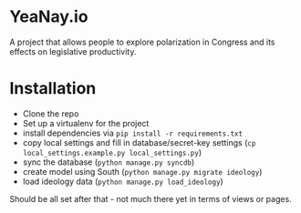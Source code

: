 # YeaNay.io
A project that allows people to explore polarization in Congress and its effects on legislative productivity.

# Installation
- Clone the repo
- Set up a virtualenv for the project
- install dependencies via `pip install -r requirements.txt`
- copy local settings and fill in database/secret-key settings (`cp local_settings.example.py local_settings.py`)
- sync the database (`python manage.py syncdb`)
- create model using South (`python manage.py migrate ideology`)
- load ideology data (`python manage.py load_ideology`)

Should be all set after that - not much there yet in terms of views or pages.
